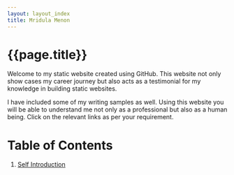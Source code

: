 ```yaml
---
layout: layout_index
title: Mridula Menon
---
```


# {{page.title}}

Welcome to my static website created using GitHub. This website not only show cases my career journey but also acts as a testimonial for my knowledge in building static websites.

I have included some of my writing samples as well. Using this website you will be able to understand me not only as a professional but also as a human being. Click on the relevant links as per your requirement.

# Table of Contents
1. [Self Introduction](Pages/introduction.md)
